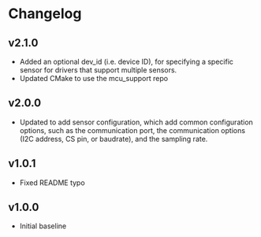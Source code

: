 # Changelog

## v2.1.0
- Added an optional dev_id (i.e. device ID), for specifying a specific sensor for drivers that support multiple sensors.
- Updated CMake to use the mcu_support repo

## v2.0.0
- Updated to add sensor configuration, which add common configuration options, such as the communication port, the communication options (I2C address, CS pin, or baudrate), and the sampling rate.

## v1.0.1
- Fixed README typo

## v1.0.0
- Initial baseline
